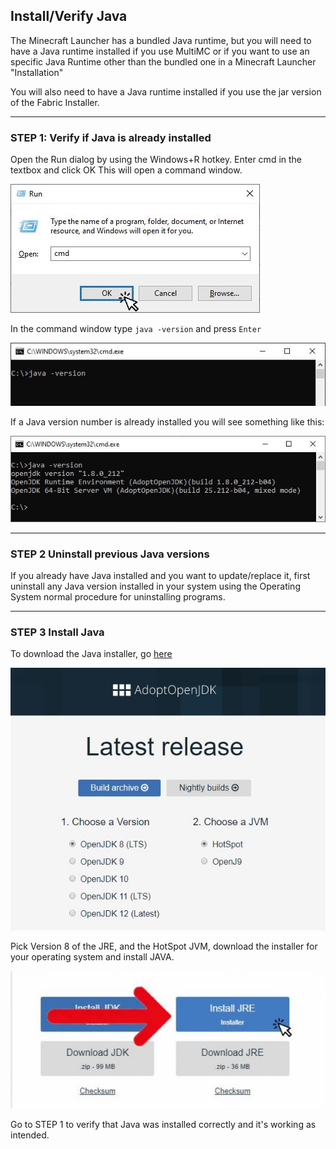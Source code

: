 ## Install/Verify Java

The Minecraft Launcher has a bundled Java runtime, but you will need to
have a Java runtime installed if you use MultiMC or if you want to use
an specific Java Runtime other than the bundled one in a Minecraft
Launcher "Installation"

You will also need to have a Java runtime installed if you use the jar
version of the Fabric Installer.

-----

### STEP 1: Verify if Java is already installed

Open the Run dialog by using the Windows+R hotkey. Enter cmd in the
textbox and click OK This will open a command window.

![](../images/wiki/install_server_06.jpg)

In the command window type `java -version` and press `Enter`

![](../images/wiki/install_server_07.jpg)

If a Java version number is already installed you will see something
like this:

![](../images/wiki/install_server_08.jpg)

-----

### STEP 2 Uninstall previous Java versions

If you already have Java installed and you want to update/replace it,
first uninstall any Java version installed in your system using the
Operating System normal procedure for uninstalling programs.

-----

### STEP 3 Install Java

To download the Java installer, go
[here](https://adoptopenjdk.net/releases.html)

![](../images/wiki/install_server_10.jpg)

Pick Version 8 of the JRE, and the HotSpot JVM, download the installer
for your operating system and install JAVA.

![](../images/wiki/install_server_10a.jpg)

Go to STEP 1 to verify that Java was installed correctly and it's
working as intended.
